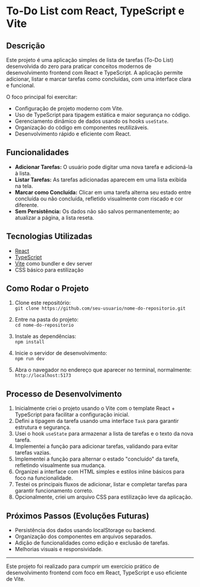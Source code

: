 # To-Do List com React, TypeScript e Vite

## Descrição

Este projeto é uma aplicação simples de lista de tarefas (To-Do List) desenvolvida do zero para praticar conceitos modernos de desenvolvimento frontend com React e TypeScript. A aplicação permite adicionar, listar e marcar tarefas como concluídas, com uma interface clara e funcional.

O foco principal foi exercitar:

- Configuração de projeto moderno com Vite.
- Uso de TypeScript para tipagem estática e maior segurança no código.
- Gerenciamento dinâmico de dados usando os hooks `useState`.
- Organização do código em componentes reutilizáveis.
- Desenvolvimento rápido e eficiente com React.

## Funcionalidades

- **Adicionar Tarefas:** O usuário pode digitar uma nova tarefa e adicioná-la à lista.
- **Listar Tarefas:** As tarefas adicionadas aparecem em uma lista exibida na tela.
- **Marcar como Concluída:** Clicar em uma tarefa alterna seu estado entre concluída ou não concluída, refletido visualmente com riscado e cor diferente.
- **Sem Persistência:** Os dados não são salvos permanentemente; ao atualizar a página, a lista reseta.

## Tecnologias Utilizadas

- [React](https://reactjs.org/)
- [TypeScript](https://www.typescriptlang.org/)
- [Vite](https://vitejs.dev/) como bundler e dev server
- CSS básico para estilização

## Como Rodar o Projeto

1. Clone este repositório:  
   `git clone https://github.com/seu-usuario/nome-do-repositorio.git`  

2. Entre na pasta do projeto:  
   `cd nome-do-repositorio`  

3. Instale as dependências:  
   `npm install`  

4. Inicie o servidor de desenvolvimento:  
   `npm run dev`  

5. Abra o navegador no endereço que aparecer no terminal, normalmente:  
   `http://localhost:5173`

## Processo de Desenvolvimento

1. Inicialmente criei o projeto usando o Vite com o template React + TypeScript para facilitar a configuração inicial.
2. Defini a tipagem da tarefa usando uma interface `Task` para garantir estrutura e segurança.
3. Usei o hook `useState` para armazenar a lista de tarefas e o texto da nova tarefa.
4. Implementei a função para adicionar tarefas, validando para evitar tarefas vazias.
5. Implementei a função para alternar o estado "concluído" da tarefa, refletindo visualmente sua mudança.
6. Organizei a interface com HTML simples e estilos inline básicos para foco na funcionalidade.
7. Testei os principais fluxos de adicionar, listar e completar tarefas para garantir funcionamento correto.
8. Opcionalmente, criei um arquivo CSS para estilização leve da aplicação.

## Próximos Passos (Evoluções Futuras)

- Persistência dos dados usando localStorage ou backend.
- Organização dos componentes em arquivos separados.
- Adição de funcionalidades como edição e exclusão de tarefas.
- Melhorias visuais e responsividade.

---

Este projeto foi realizado para cumprir um exercício prático de desenvolvimento frontend com foco em React, TypeScript e uso eficiente de Vite.
